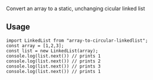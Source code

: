 Convert an array to a static, unchanging cicular linked list

## Usage

    import LinkedList from "array-to-circular-linkedlist";
    const array = [1,2,3];
    const list = new LinkedList(array);
    console.log(list.next()) // prints 1
    console.log(list.next()) // prints 2
    console.log(list.next()) // prints 3
    console.log(list.next()) // prints 1
